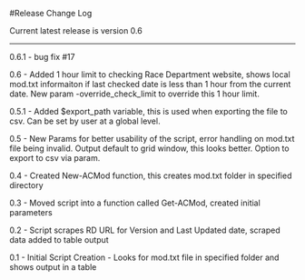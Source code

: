 #Release Change Log

Current latest release is version 0.6

----
0.6.1 - bug fix #17

0.6 - Added 1 hour limit to checking Race Department website, shows local mod.txt informaiton if last checked date is less than 1 hour from the current date.  New param -override_check_limit to override this 1 hour limit.

0.5.1 - Added $export_path variable, this is used when exporting the file to csv.  Can be set by user at a global level.

0.5 - New Params for better usability of the script, error handling on mod.txt file being invalid.  Output default to grid window, this looks better.  Option to export to csv via param.

0.4 - Created New-ACMod function, this creates mod.txt folder in specified directory

0.3 - Moved script into a function called Get-ACMod, created initial parameters

0.2 - Script scrapes RD URL for Version and Last Updated date, scraped data added to table output

0.1 - Initial Script Creation - Looks for mod.txt file in specified folder and shows output in a table

